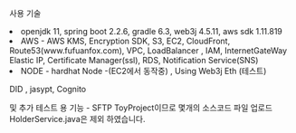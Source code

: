 사용 기술 
<li>
openjdk 11, spring boot 2.2.6, gradle 6.3, web3j 4.5.11, aws sdk 1.11.819
</li>
<li>
AWS - AWS KMS, Encryption SDK, S3, EC2, CloudFront, Route53(www.fufuanfox.com), VPC, LoadBalancer , IAM, InternetGateWay
  Elastic IP, Certificate Manager(ssl), RDS,  Notification Service(SNS)
</li>
<li>
NODE - hardhat Node -(EC2에서 동작중) , Using Web3j Eth (테스트)
</li>


DID , jasypt, Cognito 


및 추가 테스트 용 기능 -  SFTP
ToyProject이므로 몇개의 소스코드 파일 업로드  HolderService.java은 제외 하였습니다. 
